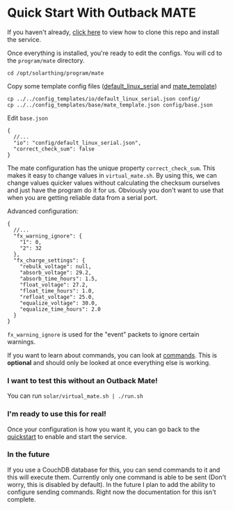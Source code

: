 # Quick Start With Outback MATE
If you haven't already, [click here](quickstart.md) to view how to clone this repo and install the service.

Once everything is installed, you're ready to edit the configs. You will cd to the `program/mate` directory.
```
cd /opt/solarthing/program/mate
```

Copy some template config files ([default_linux_serial](../../config_templates/io/default_linux_serial.json) and [mate_template](../../config_templates/base/mate_template.json))
```
cp ../../config_templates/io/default_linux_serial.json config/
cp ../../config_templates/base/mate_template.json config/base.json
```
Edit `base.json`
```json5
{
  //...
  "io": "config/default_linux_serial.json",
  "correct_check_sum": false
}
```
The mate configuration has the unique property `correct_check_sum`. This makes it easy to change values in `virtual_mate.sh`. By using this,
we can change values quicker values without calculating the checksum ourselves and just have the program do it for us.
Obviously you don't want to use that when you are getting reliable data from a serial port.

Advanced configuration:
```json5
{
  //...
  "fx_warning_ignore": {
    "1": 0,
    "2": 32
  },
  "fx_charge_settings": {
    "rebulk_voltage": null,
    "absorb_voltage": 29.2,
    "absorb_time_hours": 1.5,
    "float_voltage": 27.2,
    "float_time_hours": 1.0,
    "refloat_voltage": 25.0,
    "equalize_voltage": 30.0,
    "equalize_time_hours": 2.0
  }
}
```
`fx_warning_ignore` is used for the "event" packets to ignore certain warnings.

If you want to learn about commands, you can look at [commands](./commands.md). This is **optional** and should only be
looked at once everything else is working.

### I want to test this without an Outback Mate!
You can run `solar/virtual_mate.sh | ./run.sh`

### I'm ready to use this for real!
Once your configuration is how you want it, you can go back to the [quickstart](quickstart.md#configuration-continued) to enable and start the service.

### In the future
If you use a CouchDB database for this, you can send commands to it and this will execute them. Currently
only one command is able to be sent (Don't worry, this is disabled by default). In the future I plan to add the ability
to configure sending commands. Right now the documentation for this isn't complete.
